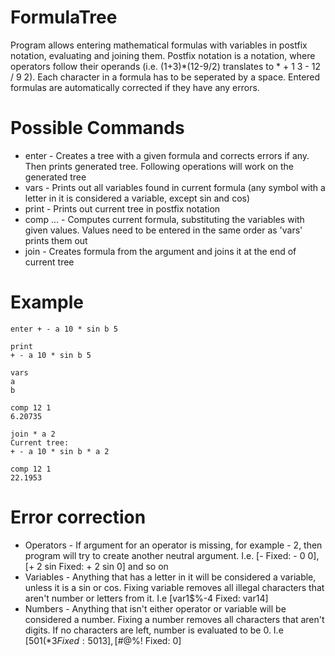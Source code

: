 # FormulaTree
Program allows entering mathematical formulas with variables in postfix notation, evaluating and joining them. Postfix notation is a notation, where operators follow their operands (i.e. (1+3)*(12-9/2) translates to * + 1 3 - 12 / 9 2). Each character in a formula has to be seperated by a space. Entered formulas are automatically corrected if they have any errors.

# Possible Commands
  * enter <formula> - Creates a tree with a given formula and corrects errors if any. Then prints generated tree. Following operations will work on the generated tree
  * vars - Prints out all variables found in current formula (any symbol with a letter in it is considered a variable, except sin and cos)
  * print - Prints out current tree in postfix notation
  * comp <var0> <var1> ... <varN> - Computes current formula, substituting the variables with given values. Values need to be entered in the same order as 'vars' prints them out
  * join <formula> - Creates formula from the argument and joins it at the end of current tree

# Example
```
enter + - a 10 * sin b 5

print
+ - a 10 * sin b 5

vars
a
b

comp 12 1
6.20735

join * a 2
Current tree: 
+ - a 10 * sin b * a 2

comp 12 1
22.1953
```

# Error correction
  * Operators - If argument for an operator is missing, for example - 2, then program will try to create another neutral argument. I.e. [- Fixed: - 0 0],  [+ 2 sin Fixed: + 2 sin 0] and so on
  * Variables - Anything that has a letter in it will be considered a variable, unless it is a sin or cos. Fixing variable removes all illegal characters that aren't number or letters from it. I.e [var1$%-4 Fixed: var14]
  * Numbers - Anything that isn't either operator or variable will be considered a number. Fixing a number removes all characters that aren't digits. If no characters are left, number is evaluated to be 0. I.e [501(*$3 Fixed: 5013], [$#@%! Fixed: 0]
